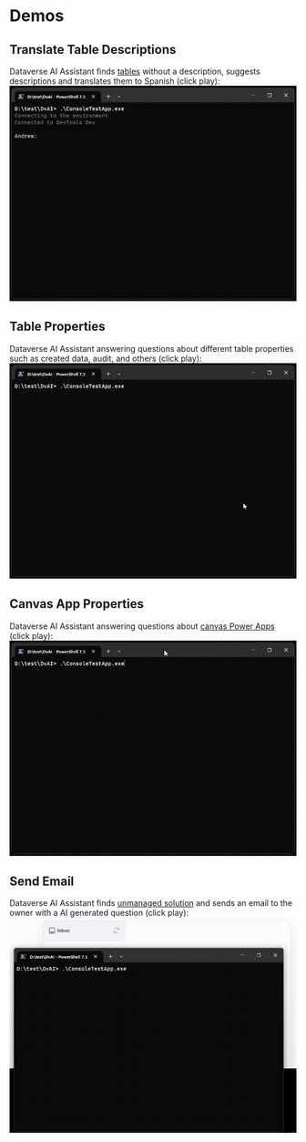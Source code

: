 # Demos

## Translate Table Descriptions

Dataverse AI Assistant finds [tables](https://learn.microsoft.com/en-us/power-apps/maker/data-platform/entity-overview) without a description, suggests descriptions and translates them to Spanish (click play):
![Translate Table Descriptions](assets/images/TranslateDescriptions.gif)

## Table Properties

Dataverse AI Assistant answering questions about different table properties such as created data, audit, and others (click play):
![Table Properties](assets/images/UnmanagedTables.gif)

## Canvas App Properties

Dataverse AI Assistant answering questions about [canvas Power Apps](https://learn.microsoft.com/en-us/power-apps/maker/canvas-apps/getting-started) (click play):
![Canvas App](assets/images/CanvasProperties.gif)

## Send Email

Dataverse AI Assistant finds [unmanaged solution](https://learn.microsoft.com/en-us/power-platform/alm/solution-concepts-alm#managed-and-unmanaged-solutions) 
and sends an email to the owner with a AI generated question (click play):
![Send Email](assets/images/SendEmail.gif)

